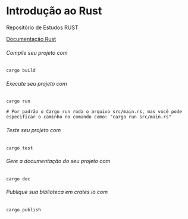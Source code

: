 # Introdução ao Rust

Repositório de Estudos RUST

[Documentação Rust](https://www.rust-lang.org/pt-BR/learn/get-started)

###### Compile seu projeto com
``` 
cargo build
``` 

###### Execute seu projeto com 
``` 
cargo run
``` 
    # Por padrão o Cargo run roda o arquivo src/main.rs, mas você pode especificar o caminho no comando como: "cargo run src/main.rs"

###### Teste seu projeto com 
``` 
cargo test
``` 

###### Gere a documentação do seu projeto com 
``` 
cargo doc
``` 

###### Publique sua biblioteca em crates.io com 
``` 
cargo publish
``` 